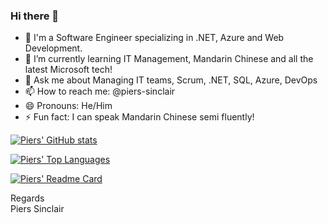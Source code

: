 ### Hi there 👋

* 🔭 I'm a Software Engineer specializing in .NET, Azure and Web Development.
* 🌱 I’m currently learning IT Management, Mandarin Chinese and all the latest Microsoft tech!
* 💬 Ask me about Managing IT teams, Scrum, .NET, SQL, Azure, DevOps
* 📫 How to reach me: @piers-sinclair
* 😄 Pronouns: He/Him
* ⚡ Fun fact: I can speak Mandarin Chinese semi fluently!

[![Piers' GitHub stats](https://github-readme-stats.vercel.app/api?username=piers-sinclair&theme=onedark&show_icons=true)](https://github.com/pierssinclairssw/github-readme-stats)

[![Piers' Top Languages](https://github-readme-stats.vercel.app/api/top-langs/?username=piers-sinclair&layout=compact&theme=onedark&show_icons=true)](https://github.com/pierssinclairssw/github-readme-stats)

[![Piers' Readme Card](https://github-readme-stats.vercel.app/api/pin/?username=piers-sinclair&repo=china-dev-blog&theme=onedark&show_icons=true)](https://github.com/pierssinclairssw/github-readme-stats)

Regards  
Piers Sinclair  
